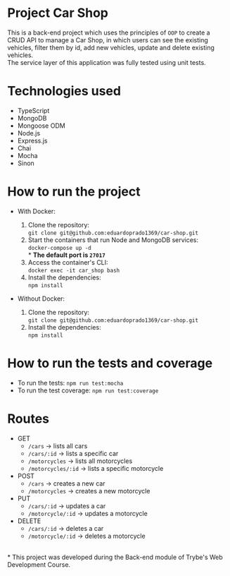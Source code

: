 # Project Car Shop

This is a back-end project which uses the principles of `OOP` to create a CRUD API to manage a Car Shop, in which users can see the existing vehicles, filter them by id, add new vehicles, update and delete existing vehicles.  
The service layer of this application was fully tested using unit tests.

# Technologies used
* TypeScript
* MongoDB
* Mongoose ODM
* Node.js
* Express.js
* Chai
* Mocha
* Sinon

# How to run the project
* With Docker:  
  1. Clone the repository:  
     `git clone git@github.com:eduardoprado1369/car-shop.git`  
  2. Start the containers that run Node and MongoDB services:  
    `docker-compose up -d` <br> * **The default port is `27017`** <br>
  3. Access the container's CLI: <br>
    `docker exec -it car_shop bash` <br>
  4. Install the dependencies: <br>
    `npm install`
    
* Without Docker: <br>
  1. Clone the repository: <br>
    `git clone git@github.com:eduardoprado1369/car-shop.git` <br>
  2. Install the dependencies: <br>
    `npm install`
    
# How to run the tests and coverage
* To run the tests:
  `npm run test:mocha`
* To run the test coverage:
  `npm run test:coverage`
    
# Routes
* GET
  * `/cars` -> lists all cars
  * `/cars/:id` -> lists a specific car
  * `/motorcycles` -> lists all motorcycles
  * `/motorcycles/:id` -> lists a specific motorcycle
* POST
  * `/cars` -> creates a new car
  * `/motorcycles` -> creates a new motorcycle
* PUT
  * `/cars/:id` -> updates a car
  * `/motorcycle/:id` -> updates a motorcycle
* DELETE
  * `/cars/:id` -> deletes a car
  * `/motorcycle/:id` -> deletes a motorcycle
<br>
* This project was developed during the Back-end module of Trybe's Web Development Course.

